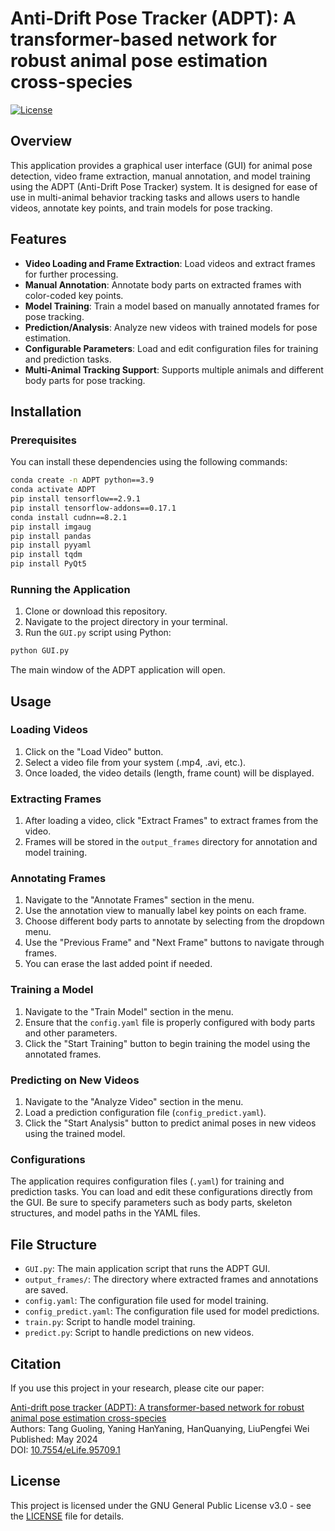 
# Anti-Drift Pose Tracker (ADPT): A transformer-based network for robust animal pose estimation cross-species

[![License](https://img.shields.io/badge/License-MIT-blue.svg)](LICENSE)

## Overview

This application provides a graphical user interface (GUI) for animal pose detection, video frame extraction, manual annotation, and model training using the ADPT (Anti-Drift Pose Tracker) system. It is designed for ease of use in multi-animal behavior tracking tasks and allows users to handle videos, annotate key points, and train models for pose tracking.

## Features

- **Video Loading and Frame Extraction**: Load videos and extract frames for further processing.
- **Manual Annotation**: Annotate body parts on extracted frames with color-coded key points.
- **Model Training**: Train a model based on manually annotated frames for pose tracking.
- **Prediction/Analysis**: Analyze new videos with trained models for pose estimation.
- **Configurable Parameters**: Load and edit configuration files for training and prediction tasks.
- **Multi-Animal Tracking Support**: Supports multiple animals and different body parts for pose tracking.

## Installation

### Prerequisites

You can install these dependencies using the following commands:

```bash
conda create -n ADPT python==3.9
conda activate ADPT
pip install tensorflow==2.9.1
pip install tensorflow-addons==0.17.1
conda install cudnn==8.2.1
pip install imgaug
pip install pandas
pip install pyyaml
pip install tqdm
pip install PyQt5
```

### Running the Application

1. Clone or download this repository.
2. Navigate to the project directory in your terminal.
3. Run the `GUI.py` script using Python:

```bash
python GUI.py
```

The main window of the ADPT application will open.

## Usage

### Loading Videos

1. Click on the "Load Video" button.
2. Select a video file from your system (.mp4, .avi, etc.).
3. Once loaded, the video details (length, frame count) will be displayed.

### Extracting Frames

1. After loading a video, click "Extract Frames" to extract frames from the video.
2. Frames will be stored in the `output_frames` directory for annotation and model training.

### Annotating Frames

1. Navigate to the "Annotate Frames" section in the menu.
2. Use the annotation view to manually label key points on each frame.
3. Choose different body parts to annotate by selecting from the dropdown menu.
4. Use the "Previous Frame" and "Next Frame" buttons to navigate through frames.
5. You can erase the last added point if needed.

### Training a Model

1. Navigate to the "Train Model" section in the menu.
2. Ensure that the `config.yaml` file is properly configured with body parts and other parameters.
3. Click the "Start Training" button to begin training the model using the annotated frames.

### Predicting on New Videos

1. Navigate to the "Analyze Video" section in the menu.
2. Load a prediction configuration file (`config_predict.yaml`).
3. Click the "Start Analysis" button to predict animal poses in new videos using the trained model.

### Configurations

The application requires configuration files (`.yaml`) for training and prediction tasks. You can load and edit these configurations directly from the GUI. Be sure to specify parameters such as body parts, skeleton structures, and model paths in the YAML files.

## File Structure

- `GUI.py`: The main application script that runs the ADPT GUI.
- `output_frames/`: The directory where extracted frames and annotations are saved.
- `config.yaml`: The configuration file used for model training.
- `config_predict.yaml`: The configuration file used for model predictions.
- `train.py`: Script to handle model training.
- `predict.py`: Script to handle predictions on new videos.
  
## Citation

If you use this project in your research, please cite our paper:

[Anti-drift pose tracker (ADPT): A transformer-based network for robust animal pose estimation cross-species](https://doi.org/10.7554/eLife.95709.1)  
Authors: Tang Guoling, Yaning HanYaning, HanQuanying, LiuPengfei Wei  
Published: May 2024  
DOI: [10.7554/eLife.95709.1](https://doi.org/10.7554/eLife.95709.1)

## License

This project is licensed under the GNU General Public License v3.0 - see the [LICENSE](LICENSE.txt) file for details.

